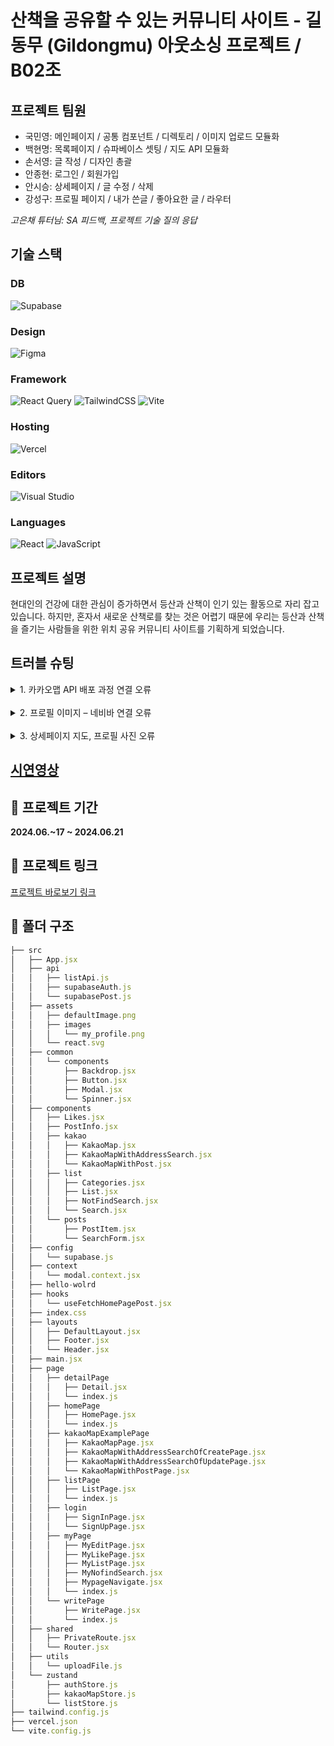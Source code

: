 # 산책을 공유할 수 있는 커뮤니티 사이트 - 길동무 (Gildongmu) 아웃소싱 프로젝트 / B02조

## 프로젝트 팀원

- 국민영: 메인페이지 / 공통 컴포넌트 / 디렉토리 / 이미지 업로드 모듈화
- 백현명: 목록페이지 / 슈파베이스 셋팅 / 지도 API 모듈화
- 손서영: 글 작성 / 디자인 총괄
- 안종현: 로그인 / 회원가입
- 안시승: 상세페이지 / 글 수정 / 삭제
- 강성구: 프로필 페이지 / 내가 쓴글 / 좋아요한 글 / 라우터

_고은채 튜터님: SA 피드백, 프로젝트 기술 질의 응답_

## 기술 스택

### DB

![Supabase](https://img.shields.io/badge/Supabase-3ECF8E?style=for-the-badge&logo=supabase&logoColor=white)

### Design

![Figma](https://img.shields.io/badge/figma-%23F24E1E.svg?style=for-the-badge&logo=figma&logoColor=white)

### Framework

![React Query](https://img.shields.io/badge/-React%20Query-FF4154?style=for-the-badge&logo=react%20query&logoColor=white) ![TailwindCSS](https://img.shields.io/badge/tailwindcss-%2338B2AC.svg?style=for-the-badge&logo=tailwind-css&logoColor=white) ![Vite](https://img.shields.io/badge/vite-%23646CFF.svg?style=for-the-badge&logo=vite&logoColor=white)

### Hosting

![Vercel](https://img.shields.io/badge/vercel-%23000000.svg?style=for-the-badge&logo=vercel&logoColor=white)

### Editors

![Visual Studio](https://img.shields.io/badge/Visual%20Studio-5C2D91.svg?style=for-the-badge&logo=visual-studio&logoColor=white)

### Languages

![React](https://img.shields.io/badge/react-%2320232a.svg?style=for-the-badge&logo=react&logoColor=%2361DAFB) ![JavaScript](https://img.shields.io/badge/javascript-%23323330.svg?style=for-the-badge&logo=javascript&logoColor=%23F7DF1E)

## 프로젝트 설명

현대인의 건강에 대한 관심이 증가하면서 등산과 산책이 인기 있는 활동으로 자리 잡고 있습니다.
하지만, 혼자서 새로운 산책로를 찾는 것은 어렵기 때문에 우리는 등산과 산책을 즐기는 사람들을 위한 위치 공유 커뮤니티 사이트를 기획하게 되었습니다.

## 트러블 슈팅

<details>
  <summary>1. 카카오맵 API 배포 과정 연결 오류</summary>
  오류: 로컬에서는 카카오 지도가 잘 표시되는데 배포 환경에서는 에러가 발생 <br />
  해결: 
  카카오 디벨롭퍼에서 사이트 도메인을 추가 해서 해결
</details>

<br />

<details>
<summary>2. 프로필 이미지 – 네비바 연결 오류</summary>
오류: 프로필 이미지를 읽어와서 네비게이션 바의 썸네일에 띄워주어야 하는데, 
콘솔로그로 유저 메타데이터에 있는 프로필 이미지 경로를 읽어서 변수로 선언해도 이미지를 읽어오지 못함<br />
해결: 개발자탭-소스 하단의 탭에 있는 콘솔로 정확한 위치를 검색 후 헤더의 이미지 변수 선언을 해당 경로로 지정하니 프로필 이미지가 불러와졌지만, 
로그아웃 했을 때 프로필 이미지경로가 사라지면 웹페이지가 에러가 나면서 화면을 불러오지 못하였음.
다시 여기서 유저의 프로필 이미지를 불러오지 못한다면 조건부 렌더링으로 기본 이미지를 불러오게 바꿔주어 해결
</details>

<br />

<details>
<summary>3. 상세페이지 지도, 프로필 사진 오류</summary>
오류: 상세페이지 지도와 글쓴이의 프로필사진이 안뜨는 오류가 발생<br />
해결: 공통컴포넌트 쓰는 부분 최적화 때문에 tanstack query에서 리턴되는 데이터를 분해해서 새 이름으로 재할당해주고
그 데이터를 받는 코드들도 바꿔주는데 사소한 오타가 생겨서 수정하여 해결했
</details>

## [시연영상](https://youtu.be/rWO-g1M2km8)

## 📅 프로젝트 기간

**2024.06.~17 ~ 2024.06.21**

## 🔗 프로젝트 링크

[프로젝트 바로보기 링크](https://outsourcing-project-five.vercel.app/)

## 📂 폴더 구조

```jsx
├── src
│   ├── App.jsx
│   ├── api
│   │   ├── listApi.js
│   │   ├── supabaseAuth.js
│   │   └── supabasePost.js
│   ├── assets
│   │   ├── defaultImage.png
│   │   ├── images
│   │   │   └── my_profile.png
│   │   └── react.svg
│   ├── common
│   │   └── components
│   │       ├── Backdrop.jsx
│   │       ├── Button.jsx
│   │       ├── Modal.jsx
│   │       └── Spinner.jsx
│   ├── components
│   │   ├── Likes.jsx
│   │   ├── PostInfo.jsx
│   │   ├── kakao
│   │   │   ├── KakaoMap.jsx
│   │   │   ├── KakaoMapWithAddressSearch.jsx
│   │   │   └── KakaoMapWithPost.jsx
│   │   ├── list
│   │   │   ├── Categories.jsx
│   │   │   ├── List.jsx
│   │   │   ├── NotFindSearch.jsx
│   │   │   └── Search.jsx
│   │   └── posts
│   │       ├── PostItem.jsx
│   │       └── SearchForm.jsx
│   ├── config
│   │   └── supabase.js
│   ├── context
│   │   └── modal.context.jsx
│   ├── hello-wolrd
│   ├── hooks
│   │   └── useFetchHomePagePost.jsx
│   ├── index.css
│   ├── layouts
│   │   ├── DefaultLayout.jsx
│   │   ├── Footer.jsx
│   │   └── Header.jsx
│   ├── main.jsx
│   ├── page
│   │   ├── detailPage
│   │   │   ├── Detail.jsx
│   │   │   └── index.js
│   │   ├── homePage
│   │   │   ├── HomePage.jsx
│   │   │   └── index.js
│   │   ├── kakaoMapExamplePage
│   │   │   ├── KakaoMapPage.jsx
│   │   │   ├── KakaoMapWithAddressSearchOfCreatePage.jsx
│   │   │   ├── KakaoMapWithAddressSearchOfUpdatePage.jsx
│   │   │   └── KakaoMapWithPostPage.jsx
│   │   ├── listPage
│   │   │   ├── ListPage.jsx
│   │   │   └── index.js
│   │   ├── login
│   │   │   ├── SignInPage.jsx
│   │   │   └── SignUpPage.jsx
│   │   ├── myPage
│   │   │   ├── MyEditPage.jsx
│   │   │   ├── MyLikePage.jsx
│   │   │   ├── MyListPage.jsx
│   │   │   ├── MyNofindSearch.jsx
│   │   │   ├── MypageNavigate.jsx
│   │   │   └── index.js
│   │   └── writePage
│   │       ├── WritePage.jsx
│   │       └── index.js
│   ├── shared
│   │   ├── PrivateRoute.jsx
│   │   └── Router.jsx
│   ├── utils
│   │   └── uploadFile.js
│   └── zustand
│       ├── authStore.js
│       ├── kakaoMapStore.js
│       └── listStore.js
├── tailwind.config.js
├── vercel.json
└── vite.config.js
```
